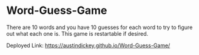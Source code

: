 # Word-Guess-Game

There are 10 words and you have 10 guesses for each word to try to figure out what each one is. This game is restartable if desired.

Deployed Link: https://austindickey.github.io/Word-Guess-Game/
